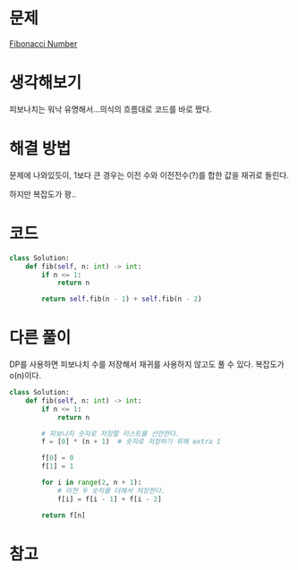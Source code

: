 # 문제

[Fibonacci Number](https://leetcode.com/problems/fibonacci-number/)

# 생각해보기

피보나치는 워낙 유명해서...의식의 흐름대로 코드를 바로 짰다.

# 해결 방법

문제에 나와있듯이, 1보다 큰 경우는 이전 수와 이전전수(?)를 합한 값을 재귀로 돌린다.

하지만 복잡도가 꽝..

# 코드

```py
class Solution:
    def fib(self, n: int) -> int:
        if n <= 1:
            return n

        return self.fib(n - 1) + self.fib(n - 2)
```

# 다른 풀이

DP를 사용하면 피보나치 수를 저장해서 재귀를 사용하지 않고도 풀 수 있다. 복잡도가 o(n)이다.

```py
class Solution:
    def fib(self, n: int) -> int:
        if n <= 1:
            return n

        # 피보나치 숫자로 저장할 리스트를 선언한다.
        f = [0] * (n + 1)  # 숫자로 저장하기 위해 extra 1

        f[0] = 0
        f[1] = 1

        for i in range(2, n + 1):
            # 이전 두 숫자를 더해서 저장한다.
            f[i] = f[i - 1] + f[i - 2]

        return f[n]
```

# 참고
